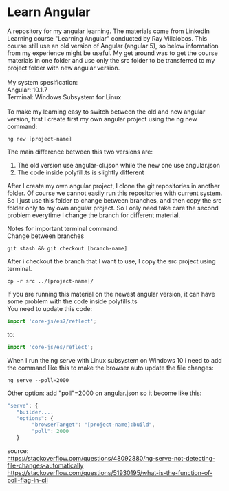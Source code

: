 # Learn Angular

A repository for my angular learning.
The materials come from LinkedIn Learning course "Learning Angular" conducted by Ray Villalobos.
This course still use an old version of Angular (angular 5), so below information from my experience might be useful. My get around was to get the course materials in one folder and use only the src folder to be transferred to my project folder with new angular version.</br></br>
My system spesification: </br>
Angular: 10.1.7 </br>
Terminal: Windows Subsystem for Linux </br>
</br>
To make my learning easy to switch between the old and new angular version, first I create first my own angular project using the ng new command:
```console
ng new [project-name]
```

The main difference between this two versions are:
1. The old version use angular-cli.json while the new one use angular.json
2. The code inside polyfill.ts is slightly different

After I create my own angular project, I clone the git repositories in another folder. Of course we cannot easily run this repositories with current system. So I just use this folder to change between branches, and then copy the src folder only to my own angular project. So I only need take care the second problem everytime I change the branch for different material.</br>

Notes for important terminal command: </br>
Change between branches
```console
git stash && git checkout [branch-name]
```
After i checkout the branch that I want to use, I copy the src project using terminal.
```console
cp -r src ../[project-name]/
```


If you are running this material on the newest angular version, it can have some problem with the code inside polyfills.ts</br>
You need to update this code: </br>
````typescript
import 'core-js/es7/reflect';
````
to: </br>
````typescript
import 'core-js/es/reflect';
````

When I run the ng serve with Linux subsystem on Windows 10 i need to add the command like this to make the browser auto update the file changes:

```console
ng serve --poll=2000
```
Other option: add "poll"=2000 on angular.json so it become like this:
```javascript
"serve": {
   "builder....
   "options": {
        "browserTarget": "[project-name]:build",
        "poll": 2000
   }
```
source: </br>
https://stackoverflow.com/questions/48092880/ng-serve-not-detecting-file-changes-automatically
https://stackoverflow.com/questions/51930195/what-is-the-function-of-poll-flag-in-cli

